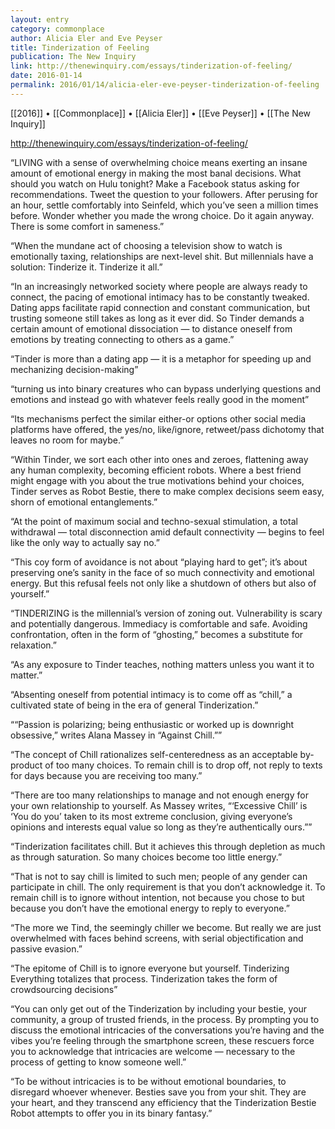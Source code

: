 ```yaml
---
layout: entry
category: commonplace
author: Alicia Eler and Eve Peyser
title: Tinderization of Feeling
publication: The New Inquiry
link: http://thenewinquiry.com/essays/tinderization-of-feeling/
date: 2016-01-14
permalink: 2016/01/14/alicia-eler-eve-peyser-tinderization-of-feeling
---
```


[[2016]] • [[Commonplace]] • [[Alicia Eler]] • [[Eve Peyser]] • [[The New Inquiry]]

http://thenewinquiry.com/essays/tinderization-of-feeling/

“LIVING with a sense of overwhelming choice means exerting an insane amount of emotional energy in making the most banal decisions. What should you watch on Hulu tonight? Make a Facebook status asking for recommendations. Tweet the question to your followers. After perusing for an hour, settle comfortably into Seinfeld, which you’ve seen a million times before. Wonder whether you made the wrong choice. Do it again anyway. There is some comfort in sameness.”

“When the mundane act of choosing a television show to watch is emotionally taxing, relationships are next-level shit. But millennials have a solution: Tinderize it. Tinderize it all.”

“In an increasingly networked society where people are always ready to connect, the pacing of emotional intimacy has to be constantly tweaked. Dating apps facilitate rapid connection and constant communication, but trusting someone still takes as long as it ever did. So Tinder demands a certain amount of emotional dissociation — to distance oneself from emotions by treating connecting to others as a game.”

“Tinder is more than a dating app — it is a metaphor for speeding up and mechanizing decision-making”

“turning us into binary creatures who can bypass underlying questions and emotions and instead go with whatever feels really good in the moment”

“Its mechanisms perfect the similar either-or options other social media platforms have offered, the yes/no, like/ignore, retweet/pass dichotomy that leaves no room for maybe.”

“Within Tinder, we sort each other into ones and zeroes, flattening away any human complexity, becoming efficient robots. Where a best friend might engage with you about the true motivations behind your choices, Tinder serves as Robot Bestie, there to make complex decisions seem easy, shorn of emotional entanglements.”

“At the point of maximum social and techno-sexual stimulation, a total withdrawal — total disconnection amid default connectivity — begins to feel like the only way to actually say no.”

“This coy form of avoidance is not about “playing hard to get”; it’s about preserving one’s sanity in the face of so much connectivity and emotional energy. But this refusal feels not only like a shutdown of others but also of yourself.”

“TINDERIZING is the millennial’s version of zoning out. Vulnerability is scary and potentially dangerous. Immediacy is comfortable and safe. Avoiding confrontation, often in the form of “ghosting,” becomes a substitute for relaxation.”

“As any exposure to Tinder teaches, nothing matters unless you want it to matter.”

“Absenting oneself from potential intimacy is to come off as “chill,” a cultivated state of being in the era of general Tinderization.”

““Passion is polarizing; being enthusiastic or worked up is downright obsessive,” writes Alana Massey in “Against Chill.””

“The concept of Chill rationalizes self-centeredness as an acceptable by-product of too many choices. To remain chill is to drop off, not reply to texts for days because you are receiving too many.”

“There are too many relationships to manage and not enough energy for your own relationship to yourself. As Massey writes, “‘Excessive Chill’ is ‘You do you’ taken to its most extreme conclusion, giving everyone’s opinions and interests equal value so long as they’re authentically ours.””

“Tinderization facilitates chill. But it achieves this through depletion as much as through saturation. So many choices become too little energy.”

“That is not to say chill is limited to such men; people of any gender can participate in chill. The only requirement is that you don’t acknowledge it. To remain chill is to ignore without intention, not because you chose to but because you don’t have the emotional energy to reply to everyone.”

“The more we Tind, the seemingly chiller we become. But really we are just overwhelmed with faces behind screens, with serial objectification and passive evasion.”

“The epitome of Chill is to ignore everyone but yourself. Tinderizing Everything totalizes that process. Tinderization takes the form of crowdsourcing decisions”

“You can only get out of the Tinderization by including your bestie, your community, a group of trusted friends, in the process. By prompting you to discuss the emotional intricacies of the conversations you’re having and the vibes you’re feeling through the smartphone screen, these rescuers force you to acknowledge that intricacies are welcome — necessary to the process of getting to know someone well.”

“To be without intricacies is to be without emotional boundaries, to disregard whoever whenever. Besties save you from your shit. They are your heart, and they transcend any efficiency that the Tinderization Bestie Robot attempts to offer you in its binary fantasy.”
